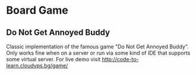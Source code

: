 # Board Game
## Do Not Get Annoyed Buddy
Classic implementation of the famous game "Do Not Get Annoyed Buddy". Only works fine when on a server or run via some kind of IDE that supports some virtual server.
For live demo visit http://code-to-learn.cloudvps.bg/game/
